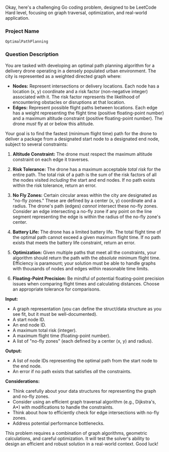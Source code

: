 Okay, here's a challenging Go coding problem, designed to be LeetCode Hard level, focusing on graph traversal, optimization, and real-world application.

### Project Name

`OptimalPathPlanning`

### Question Description

You are tasked with developing an optimal path planning algorithm for a delivery drone operating in a densely populated urban environment. The city is represented as a weighted directed graph where:

*   **Nodes:** Represent intersections or delivery locations. Each node has a location (x, y) coordinate and a risk factor (non-negative integer) associated with it. The risk factor represents the likelihood of encountering obstacles or disruptions at that location.
*   **Edges:** Represent possible flight paths between locations. Each edge has a weight representing the flight time (positive floating-point number) and a maximum altitude constraint (positive floating-point number).  The drone *must* fly at or below this altitude.

Your goal is to find the fastest (minimum flight time) path for the drone to deliver a package from a designated start node to a designated end node, subject to several constraints:

1.  **Altitude Constraint:** The drone must respect the maximum altitude constraint on each edge it traverses.

2.  **Risk Tolerance:** The drone has a maximum acceptable *total risk* for the entire path. The total risk of a path is the sum of the risk factors of all the nodes visited *including* the start and end nodes. If no path exists within the risk tolerance, return an error.

3.  **No Fly Zones:** Certain circular areas within the city are designated as "no-fly zones." These are defined by a center (x, y) coordinate and a radius. The drone's path (edges) *cannot* intersect these no-fly zones. Consider an edge intersecting a no-fly zone if any point on the line segment representing the edge is within the radius of the no-fly zone's center.

4.  **Battery Life:** The drone has a limited battery life. The total flight time of the optimal path cannot exceed a given maximum flight time. If no path exists that meets the battery life constraint, return an error.

5.  **Optimization:** Given multiple paths that meet all the constraints, your algorithm should return the path with the *absolute* minimum flight time.  Efficiency is paramount; your solution must be able to handle graphs with thousands of nodes and edges within reasonable time limits.

6.  **Floating-Point Precision:** Be mindful of potential floating-point precision issues when comparing flight times and calculating distances.  Choose an appropriate tolerance for comparisons.

**Input:**

*   A graph representation (you can define the struct/data structure as you see fit, but it must be well-documented).
*   A start node ID.
*   An end node ID.
*   A maximum total risk (integer).
*   A maximum flight time (floating-point number).
*   A list of "no-fly zones" (each defined by a center (x, y) and radius).

**Output:**

*   A list of node IDs representing the optimal path from the start node to the end node.
*   An error if no path exists that satisfies *all* the constraints.

**Considerations:**

*   Think carefully about your data structures for representing the graph and no-fly zones.
*   Consider using an efficient graph traversal algorithm (e.g., Dijkstra's, A*) with modifications to handle the constraints.
*   Think about how to efficiently check for edge intersections with no-fly zones.
*   Address potential performance bottlenecks.

This problem requires a combination of graph algorithms, geometric calculations, and careful optimization. It will test the solver's ability to design an efficient and robust solution in a real-world context. Good luck!
